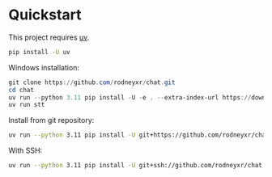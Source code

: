 # Quickstart

This project requires [uv](https://docs.astral.sh/uv/).

```sh
pip install -U uv
```

Windows installation:

```powershell
git clone https://github.com/rodneyxr/chat.git
cd chat
uv run --python 3.11 pip install -U -e . --extra-index-url https://download.pytorch.org/whl/cu124
uv run stt
```

Install from git repository:

```sh
uv run --python 3.11 pip install -U git+https://github.com/rodneyxr/chat.git@dev --extra-index-url https://download.pytorch.org/whl/cu124
```

With SSH:

```sh
uv run --python 3.11 pip install -U git+ssh://github.com/rodneyxr/chat.git@dev --extra-index-url https://download.pytorch.org/whl/cu124
```